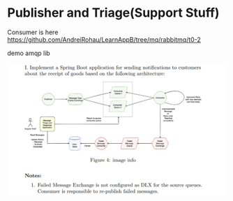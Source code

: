 # Publisher and Triage(Support Stuff)
Consumer is here https://github.com/AndreiRohau/LearnAppB/tree/mq/rabbitmq/t0-2

demo amqp lib

![](rabbit-t1.png)